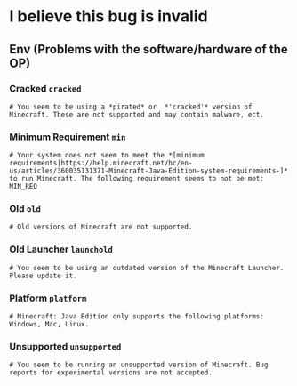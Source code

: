 # I believe this bug is invalid

## Env (Problems with the software/hardware of the OP)

### Cracked `cracked`

```none
# You seem to be using a *pirated* or  *'cracked'* version of Minecraft. These are not supported and may contain malware, ect.
```

### Minimum Requirement `min`

```none
# Your system does not seem to meet the *[minimum requirements|https://help.minecraft.net/hc/en-us/articles/360035131371-Minecraft-Java-Edition-system-requirements-]* to run Minecraft. The following requirement seems to not be met: MIN_REQ
```

### Old `old`

```none
# Old versions of Minecraft are not supported.
```

### Old Launcher `launchold`

```none
# You seem to be using an outdated version of the Minecraft Launcher. Please update it.
```

### Platform `platform`

```none
# Minecraft: Java Edition only supports the following platforms: Windows, Mac, Linux.
```

### Unsupported `unsupported`

```none
# You seem to be running an unsupported version of Minecraft. Bug reports for experimental versions are not accepted.
```